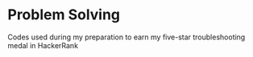 # Problem Solving

Codes used during my preparation to earn my five-star troubleshooting medal in HackerRank
